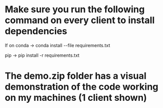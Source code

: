 # Make sure you run the following command on every client to install dependencies
If on conda -> conda install --file requirements.txt

pip   -> pip install -r requirements.txt

# The demo.zip folder has a visual demonstration of the code working on my machines (1 client shown)

